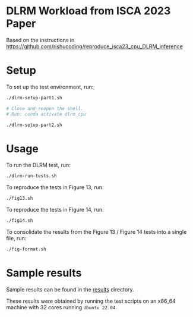 # DLRM Workload from ISCA 2023 Paper

Based on the instructions in https://github.com/rishucoding/reproduce_isca23_cpu_DLRM_inference

# Setup

To set up the test environment, run:

```bash
./dlrm-setup-part1.sh

# Close and reopen the shell.
# Run: conda activate dlrm_cpu

./dlrm-setup-part2.sh
```

# Usage

To run the DLRM test, run:

```bash
./dlrm-run-tests.sh
```

To reproduce the tests in Figure 13, run:

```bash
./fig13.sh
```

To reproduce the tests in Figure 14, run:

```bash
./fig14.sh
```

To consolidate the results from the Figure 13 / Figure 14 tests into a single file, run:

```bash
./fig-format.sh
```

# Sample results

Sample results can be found in the [results](./results/) directory.

These results were obtained by running the test scripts on an x86_64 machine with 32 cores running `Ubuntu 22.04`.
